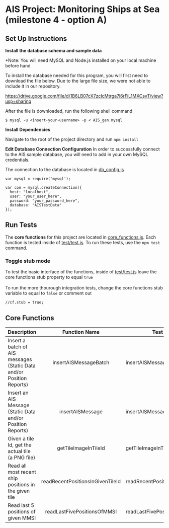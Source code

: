 # AIS Project: Monitoring Ships at Sea (milestone 4 - option A)

## Set Up Instructions

**Install the database schema and sample data**

*Note: You will need MySQL and Node.js installed on your local machine before hand

To install the database needed for this program, you will first need to download the file below. Due to the large file size, we were not able to include it in our repository.

https://drive.google.com/file/d/1B6LB07cX7zcIcMtrga7l6rFiL1MXCsvT/view?usp=sharing

After the file is downloaded, run the following shell command

    $ mysql -u <insert-your-username> -p < AIS_gen.mysql

**Install Dependencies**

Navigate to the root of the project directory and run `npm install`

**Edit Database Connection Configuration**
In order to successfully connect to the AIS sample database,  you will need to add in your own MySQL credentials.

The connection to the database is located in [db_config.js](db_config.js)


    var mysql = require('mysql');  
      
    var con = mysql.createConnection({  
      host: "localhost",  
      user: "your_user_here",  
      password: "your_password_here",  
      database: "AISTestData"  
    });


## Run Tests

The **core functions** for this project are located in [core_functions.js](core_functions.js). Each function is tested inside of [test/test.js](test/test.js). To run these tests, use the `npm test` command.

### Toggle stub mode


To test the basic interface of the functions, inside of [test/test.js](test/test.js) leave the core functions stub property to equal `true`
<br>
<br>
To run the more thourough integration tests, change the core functions stub variable to equal to `false` or comment out 

`//cf.stub = true;`

## Core Functions

| Description                                                           |     Function Name     | Test Name             |         Parameters        | Priority |
|-----------------------------------------------------------------------|:---------------------:|-----------------------|:-------------------------:|----------|
| Insert a batch of AIS messages  (Static Data and/or Position Reports) | insertAISMessageBatch | insertAISMessageBatch | Array of AIS Message data |     1    ||-----------------------------------------------------------------------|:---------------------:|-----------------------|:-------------------------:|----------|
| Insert an AIS Message (Static Data and/or Position Reports) | insertAISMessage | insertAISMessage| AIS Message data |     2    ||-----------------------------------------------------------------------|:---------------------:|-----------------------|:-------------------------:|----------|
| Given a tile Id, get the actual tile (a PNG file)| getTileImageInTileId | getTileImageInTileId | Map_View ID |     4    ||-----------------------------------------------------------------------|:---------------------:|-----------------------|:-------------------------:|----------|
| Read all most recent ship positions in the given tile | readRecentPositionsInGivenTileId | readRecentPositionsInGivenTileId | Map_View ID |   2     ||-----------------------------------------------------------------------|:---------------------:|-----------------------|:-------------------------:|----------|
| Read last 5 positions of given MMSI | readLastFivePositionsOfMMSI | readLastFivePositionsOfMMSI | MMSI Number |   3   |
